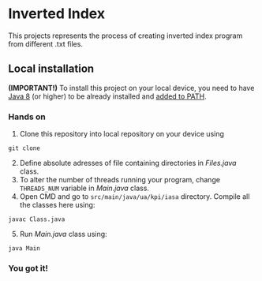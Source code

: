 # Inverted Index
This projects represents the process of creating inverted index program from different .txt files.
## Local installation
**(IMPORTANT!)** To install this project on your local device, you need to have [Java 8](https://www.oracle.com/java/technologies/javase-jdk8-downloads.html) (or higher) to be already installed and [added to PATH](https://javatutorial.net/set-java-home-windows-10).
### Hands on
1) Clone this repository into local repository on your device using
```
git clone
```
2) Define absolute adresses of file containing directories in *Files.java* class. 
3) To alter the number of threads running your program, change `THREADS_NUM` variable in *Main.java* class.
4) Open CMD and go to `src/main/java/ua/kpi/iasa` directory. Compile all the classes here using:
```
javac Class.java
```
5) Run *Main.java* class using:
```
java Main
```
### You got it!
